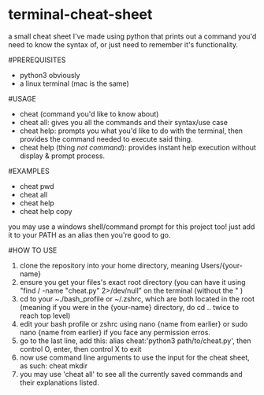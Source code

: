 # terminal-cheat-sheet
a small cheat sheet I've made using python that prints out a command you'd need to know the syntax of, or just need to remember it's functionality.

#PREREQUISITES
- python3 obviously
- a linux terminal (mac is the same)

#USAGE
- cheat (command you'd like to know about)
- cheat all: gives you all the commands and their syntax/use case
- cheat help: prompts you what you'd like to do with the terminal, then provides the command needed to execute said thing.
- cheat help (thing *not command*): provides instant help execution without display & prompt process.

#EXAMPLES
- cheat pwd
- cheat all
- cheat help
- cheat help copy

you may use a windows shell/command prompt for this project too! just add it to your PATH as an alias then you're good to go.

#HOW TO USE
1. clone the repository into your home directory, meaning Users/{your-name}
2. ensure you get your files's exact root directory (you can have it using "find / -name "cheat.py" 2>/dev/null" on the terminal (without the " )
3. cd to your ~./bash_profile or ~/.zshrc, which are both located in the root (meaning if you were in the {your-name} directory, do cd .. twice to reach top level)
4. edit your bash profile or zshrc using nano {name from earlier} or sudo nano {name from earlier} if you face any permission erros.
5. go to the last line, add this: alias cheat:'python3 path/to/cheat.py', then control O, enter, then control X to exit
6. now use command line arguments to use the input for the cheat sheet, as such: cheat mkdir
7. you may use 'cheat all' to see all the currently saved commands and their explanations listed. 
